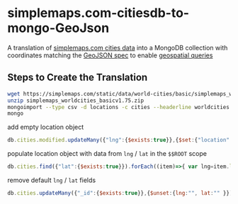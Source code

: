 # simplemaps.com-citiesdb-to-mongo-GeoJson

A translation of  [simplemaps.com cities data](https://simplemaps.com/static/data/world-cities/basic/simplemaps_worldcities_basicv1.75.zip) into a MongoDB collection with coordinates matching the [GeoJSON spec](https://www.mongodb.com/docs/manual/reference/geojson/#std-label-geojson-point) to enable [geospatial queries](https://www.mongodb.com/docs/manual/geospatial-queries/)

## Steps to Create the Translation

```bash
wget https://simplemaps.com/static/data/world-cities/basic/simplemaps_worldcities_basicv1.75.zip
unzip simplemaps_worldcities_basicv1.75.zip
mongoimport --type csv -d locations -c cities --headerline worldcities.csv
mongo
```
add empty location object
```js
db.cities.modified.updateMany({"lng":{$exists:true}},{$set:{"location":{"type":"Point","coordinates":[null, null]}}})
```

populate location object with data from `lng` / `lat` in the `$$ROOT` scope
```js
db.cities.find({"lat":{$exists:true}}).forEach((item)=>{ var lng=item.lng; var lat=item.lat; db.cities.update({_id: item._id}, {$set:{"location.coordinates.0":lng, "location.coordinates.1":lat }}) })
```

remove default `lng` / `lat` fields
```js
db.cities.updateMany({"_id":{$exists:true}},{$unset:{lng:"", lat:"" }})
```
